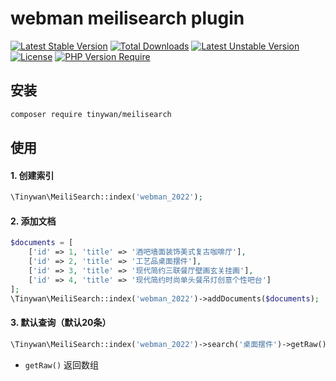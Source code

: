 # webman meilisearch plugin

[![Latest Stable Version](http://poser.pugx.org/tinywan/meilisearch/v)](https://packagist.org/packages/tinywan/meilisearch) 
[![Total Downloads](http://poser.pugx.org/tinywan/meilisearch/downloads)](https://packagist.org/packages/tinywan/meilisearch) 
[![Latest Unstable Version](http://poser.pugx.org/tinywan/meilisearch/v/unstable)](https://packagist.org/packages/tinywan/meilisearch) 
[![License](http://poser.pugx.org/tinywan/meilisearch/license)](https://packagist.org/packages/tinywan/meilisearch) 
[![PHP Version Require](http://poser.pugx.org/tinywan/meilisearch/require/php)](https://packagist.org/packages/tinywan/meilisearch)

## 安装

```sh
composer require tinywan/meilisearch
```

## 使用

#### 1. 创建索引

```php
\Tinywan\MeiliSearch::index('webman_2022');
```

#### 2. 添加文档

```php
$documents = [
    ['id' => 1, 'title' => '酒吧墙面装饰美式复古咖啡厅'],
    ['id' => 2, 'title' => '工艺品桌面摆件'],
    ['id' => 3, 'title' => '现代简约三联餐厅壁画玄关挂画'],
    ['id' => 4, 'title' => '现代简约时尚单头餐吊灯创意个性吧台']
];
\Tinywan\MeiliSearch::index('webman_2022')->addDocuments($documents);
```

#### 3. 默认查询（默认20条）

```php
\Tinywan\MeiliSearch::index('webman_2022')->search('桌面摆件')->getRaw();
```
- `getRaw()` 返回数组
